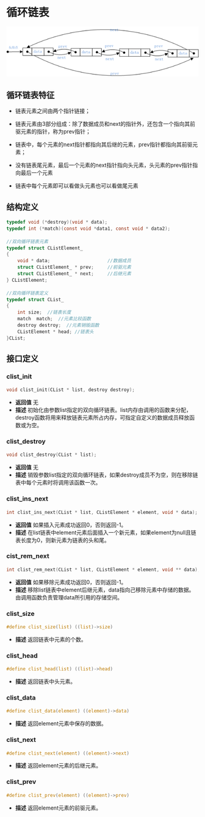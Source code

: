 # 循环链表

<img src="https://github.com/sanzhiyan518/datastructure/blob/master/imgs/clist.png" />

## 循环链表特征

* 链表元素之间由两个指针链接；

* 链表元素由3部分组成：除了数据成员和next的指针外，还包含一个指向其前驱元素的指针，称为prev指针；

* 链表中，每个元素的next指针都指向其后继的元素，prev指针都指向其前驱元素；

* 没有链表尾元素，最后一个元素的next指针指向头元素，头元素的prev指针指向最后一个元素

* 链表中每个元素即可以看做头元素也可以看做尾元素

## 结构定义

``` c
typedef void (*destroy)(void * data);
typedef int (*match)(const void *data1, const void * data2);

//双向循环链表元素
typedef struct CListElement_
{
    void * data;                     //数据成员
    struct CListElement_ * prev;     //前驱元素
    struct CListElement_ * next;     //后继元素
} CListElement;

//双向循环链表定义
typedef struct CList_
{
    int size;  //链表长度
    match  match;  //元素比较函数
    destroy destroy;  //元素销毁函数
    CListElement * head; //链表头
}CList;

``` 

## 接口定义

### clist_init
``` c
void clist_init(CList * list, destroy destroy);
```
* **返回值** 无
* **描述** 初始化由参数list指定的双向循环链表。list内存由调用的函数来分配，destroy函数将用来释放链表元素所占内存，可指定自定义的数据成员释放函数或为空。

### clist_destroy
``` c
void clist_destroy(CList * list);
```
* **返回值** 无
* **描述** 销毁参数list指定的双向循环链表，如果destroy成员不为空，则在移除链表中每个元素时将调用该函数一次。

### clist_ins_next
``` c
int clist_ins_next(CList * list, CListElement * element, void * data);
```
* **返回值** 如果插入元素成功返回0，否则返回-1。
* **描述** 在list链表中element元素后面插入一个新元素，如果element为null且链表长度为0，则新元素为链表的头和尾。

### cist_rem_next
``` c
int clist_rem_next(CList * list, CListElement * element, void ** data);
```
* **返回值** 如果移除元素成功返回0，否则返回-1。
* **描述** 移除list链表中element后继元素，data指向己移除元素中存储的数据。由调用函数负责管理data所引用的存储空间。

### clist_size
```c
#define clist_size(list) ((list)->size)
```
* **描述** 返回链表中元素的个数。

### clist_head
```c
#define clist_head(list) ((list)->head)
```
* **描述** 返回链表中头元素。


### clist_data
```c
#define clist_data(element) ((element)->data)
```
* **描述** 返回element元素中保存的数据。

### clist_next
```c
#define clist_next(element) ((element)->next)
```
* **描述** 返回element元素的后继元素。

### clist_prev
```c
#define clist_prev(element) ((element)->prev)
```
* **描述** 返回element元素的前驱元素。
